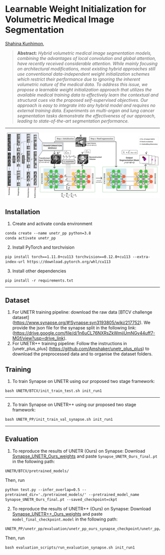 # **Learnable Weight Initialization for Volumetric Medical Image Segmentation**

[Shahina Kunhimon](https://github.com/ShahinaKK),

<!-- %[Muzammal Naseer](https://scholar.google.ch/citations?user=tM9xKA8AAAAJ&hl=en),
%[Salman Khan](https://salman-h-khan.github.io),
%and [Fahad Shahbaz Khan](https://scholar.google.es/citations?user=zvaeYnUAAAAJ&hl=en) -->


> **Abstract:** *Hybrid volumetric medical image segmentation models, combining the advantages of local convolution and global attention, have recently received considerable attention. While mainly focusing on architectural modifications, most existing hybrid approaches still use conventional data-independent weight initialization schemes which restrict their performance due to ignoring the inherent volumetric nature of the medical data. To address this issue, we propose a learnable weight initialization approach that utilizes the available medical training data to effectively learn the contextual and structural cues via the proposed self-supervised objectives. Our approach is easy to integrate into any hybrid model and requires no external training data. Experiments on multi-organ and lung cancer segmentation tasks demonstrate the effectiveness of our approach, leading to state-of-the-art segmentation
performance.* 
<hr />

![main figure](media/main_fig.jpg)

## Installation

1. Create and activate conda environment
```shell
conda create --name unetr_pp python=3.8
conda activate unetr_pp
```
2. Install PyTorch and torchvision
```shell
pip install torch==1.11.0+cu113 torchvision==0.12.0+cu113 --extra-index-url https://download.pytorch.org/whl/cu113
```
3. Install other dependencies
```shell
pip install -r requirements.txt
```
<hr />


## Dataset 
1. For UNETR training pipeline: download the raw data [BTCV challenge dataset] (https://www.synapse.org/#!Synapse:syn3193805/wiki/217752). We provide the json file for the synapse split in the following link: (https://drive.google.com/file/d/1n6uCL76NXRsZkWmjiUmNGy44uff7-MGf/view?usp=drive_link).
3. For UNETR++ training pipeline: Follow the instructions in [unetr_plus_plus] (https://github.com/Amshaker/unetr_plus_plus) to download the preprocessed data and to organise the dataset folders.






## Training
1. To train Synapse on UNETR using our proposed two stage framework: 
```shell
bash UNETR/BTCV/init_train_test.sh init_run1
```
<hr />

2. To train Synapse on UNETR++ using our proposed two stage framework:
```shell
bash UNETR_PP/init_train_val_synapse.sh init_run1
```
<hr />


## Evaluation
1. To reproduce the results of UNETR (Ours) on Synapse: Download [Synapse_UNETR_Ours_weights](https://drive.google.com/file/d/1vtAwX0yV39_IMQRqxK4KVA7RBfzErJMh/view?usp=drive_link) and paste ```Synapse_UNETR_Ours_final.pt``` in the following path:
```shell
UNETR/BTCV/pretrained_models/
```
Then, run 
```shell
python test.py --infer_overlap=0.5 --pretrained_dir='./pretrained_models/' --pretrained_model_name Synapse_UNETR_Ours_final.pt --saved_checkpoint=ckpt
```

2. To reproduce the results of UNETR++ (Ours) on Synapse:
   Download [Synapse_UNETR++_Ours_weights](https://drive.google.com/drive/folders/1jEByRIKB1ZpjdGbTLCElx8v-RnL4gDnW?usp=drive_link) and paste ```model_final_checkpoint.model``` in the    following path:
```shell
UNETR_PP/unetr_pp/evaluation/unetr_pp_ours_synapse_checkpoint/unetr_pp/3d_fullres/Task002_Synapse/unetr_pp_trainer_synapse__unetr_pp_Plansv2.1/fold_0/
```
Then, run 
```shell
bash evaluation_scripts/run_evaluation_synapse.sh init_run1
```

<!-- 3. To reproduce the results of UNETR++ (Ours) on Lung:
    Download [Decathlon-Lung UNETR++_Ours_weights](https://drive.google.com/file/d/12ICdIXXba6AOwTMBHxM604Vxm9QQZKiH/view?usp=drive_link) and paste ```model_final_checkpoint.model``` it in the following path:
```shell
UNETR_PP/unetr_pp/evaluation/unetr_pp_lung_checkpoint/unetr_pp/3d_fullres/Task006_Lung/unetr_pp_trainer_lung__unetr_pp_Plansv2.1/fold_0/
```
Then, run 
```shell
bash evaluation_scripts/run_evaluation_lung.sh init_run1
``` -->







